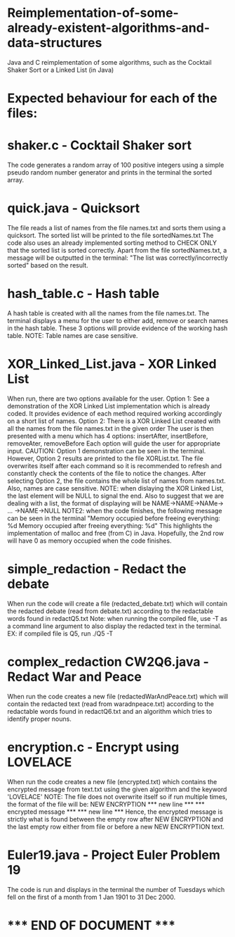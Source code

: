 # Reimplementation-of-some-already-existent-algorithms-and-data-structures
Java and C reimplementation of some algorithms, such as the Cocktail Shaker Sort or a Linked List (in Java)

# Expected behaviour for each of the files:

# shaker.c - Cocktail Shaker sort
The code generates a random array of 100 positive integers using a simple pseudo random number generator
and prints in the terminal the sorted array.

# quick.java - Quicksort 
The file reads a list of names from the file names.txt and sorts them using a quicksort.
The sorted list will be printed to the file sortedNames.txt
The code also uses an already implemented sorting method to CHECK ONLY that the sorted
list is sorted correctly. Apart from the file sortedNames.txt, a message will be outputted in the terminal:
"The list was correctly/incorrectly sorted" based on the result.

# hash_table.c - Hash table
A hash table is created with all the names from the file names.txt. The terminal displays 
a menu for the user to either add, remove or search names in the hash table. These 3 options
will provide evidence of the working hash table.
NOTE: Table names are case sensitive.

# XOR_Linked_List.java - XOR Linked List
When run, there are two options available for the user.
Option 1: See a demonstration of the XOR Linked List implementation which is already coded.
            It provides evidence of each method required working accordingly on a short list of names.
Option 2: There is a XOR Linked List created with all the names from the file names.txt in the given order
            The user is then presented with a menu which has 4 options: insertAfter, insertBefore, removeAter, removeBefore
            Each option will guide the user for appropriate input.
CAUTION: Option 1 demonstration can be seen in the terminal. However, Option 2 results are printed to the file XORList.txt. The file
overwrites itself after each command so it is recommended to refresh and constantly check the contents of the file to notice the changes.
After selecting Option 2, the file contains the whole list of names from names.txt.
Also, names are case sensitive.
NOTE: when dislaying the XOR Linked List, the last element will be NULL to signal the end. Also to suggest that we are dealing with a list,
the format of displaying will be NAME->NAME->NAMe-> ... ->NAME->NULL
NOTE2: when the code finishes, the following message can be seen in the terminal
"Memory occupied before freeing everything: %d
 Memory occupied after freeing everything: %d"
This highlights the implementation of malloc and free (from C) in Java. Hopefully, the 2nd row will have 0 as memory occupied when the code finishes.

# simple_redaction - Redact the debate
When run the code will create a file (redacted_debate.txt) which will contain the redacted debate (read from debate.txt) according to the redactable words
found in redactQ5.txt
Note: when running the compiled file, use -T as a command line argument to also display the redacted text in the terminal.
EX: if compiled file is Q5, run ./Q5 -T

# complex_redaction CW2Q6.java - Redact War and Peace
When run the code creates a new file (redactedWarAndPeace.txt) which will contain the redacted text (read from waradnpeace.txt) according to the redactable
words found in redactQ6.txt and an algorithm which tries to identify proper nouns.

# encryption.c - Encrypt using LOVELACE
When run the code creates a new file (encrypted.txt) which contains the encrypted message from text.txt using the given algorithm and the keyword 'LOVELACE'
NOTE: The file does not overwrite itself so if run multiple times, the format of the file will be:
NEW ENCRYPTION
*** new line ***
*** encrypted message ***
*** new line ***
Hence, the encrypted message is strictly what is found between the empty row after NEW ENCRYPTION and the last empty row either from file or before
a new NEW ENCRYPTION text.

# Euler19.java - Project Euler Problem 19
The code is run and displays in the terminal the number of Tuesdays which fell on the first of a month from 1 Jan 1901 to 31 Dec 2000.

# *** END OF DOCUMENT ***
